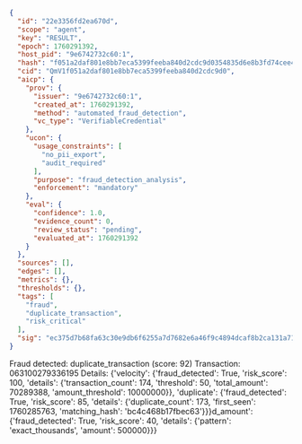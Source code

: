 ```json
{
  "id": "22e3356fd2ea670d",
  "scope": "agent",
  "key": "RESULT",
  "epoch": 1760291392,
  "host_pid": "9e6742732c60:1",
  "hash": "f051a2daf801e8bb7eca5399feeba840d2cdc9d0354835d6e8b3fd74cee418c6",
  "cid": "QmV1f051a2daf801e8bb7eca5399feeba840d2cdc9d0",
  "aicp": {
    "prov": {
      "issuer": "9e6742732c60:1",
      "created_at": 1760291392,
      "method": "automated_fraud_detection",
      "vc_type": "VerifiableCredential"
    },
    "ucon": {
      "usage_constraints": [
        "no_pii_export",
        "audit_required"
      ],
      "purpose": "fraud_detection_analysis",
      "enforcement": "mandatory"
    },
    "eval": {
      "confidence": 1.0,
      "evidence_count": 0,
      "review_status": "pending",
      "evaluated_at": 1760291392
    }
  },
  "sources": [],
  "edges": [],
  "metrics": {},
  "thresholds": {},
  "tags": [
    "fraud",
    "duplicate_transaction",
    "risk_critical"
  ],
  "sig": "ec375d7b68fa63c30e9db6f6255a7d7682e6a46f9c4894dcaf8b2ca131a71124"
}
```

Fraud detected: duplicate_transaction (score: 92)
Transaction: 063100279336195
Details: {'velocity': {'fraud_detected': True, 'risk_score': 100, 'details': {'transaction_count': 174, 'threshold': 50, 'total_amount': 70289388, 'amount_threshold': 10000000}}, 'duplicate': {'fraud_detected': True, 'risk_score': 85, 'details': {'duplicate_count': 173, 'first_seen': 1760285763, 'matching_hash': 'bc4c468b17fbec63'}}}d_amount': {'fraud_detected': True, 'risk_score': 40, 'details': {'pattern': 'exact_thousands', 'amount': 500000}}}